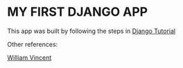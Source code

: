 # MY FIRST DJANGO APP

This app was built by following the steps in [Django Tutorial](https://docs.djangoproject.com/en/2.2/intro/tutorial01/)

Other references:

[William Vincent](https://wsvincent.com/django-user-authentication-tutorial-login-and-logout/)